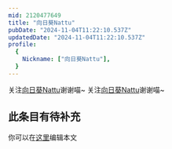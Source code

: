 ```yaml
---
mid: 2120477649
title: "向日葵Nattu"
pubDate: "2024-11-04T11:22:10.537Z"
updatedDate: "2024-11-04T11:22:10.537Z"
profile:
  {
    Nickname: ["向日葵Nattu"],
  }
---
```


关注[向日葵Nattu](https://space.bilibili.com/2120477649)谢谢喵~ 关注[向日葵Nattu](https://space.bilibili.com/2120477649)谢谢喵~

## 此条目有待补充
你可以在[这里](https://github.com/Yuhanawa/VTuber.ICU-Content/edit/master/v/向日葵Nattu/index.md)编辑本文

